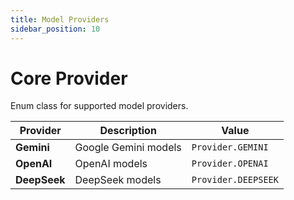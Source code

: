 ```yaml
---
title: Model Providers
sidebar_position: 10
---
```


# Core Provider

Enum class for supported model providers.

| Provider     | Description          | Value               |
| ------------ | -------------------- | ------------------- |
| **Gemini**   | Google Gemini models | `Provider.GEMINI`   |
| **OpenAI**   | OpenAI models        | `Provider.OPENAI`   |
| **DeepSeek** | DeepSeek models      | `Provider.DEEPSEEK` |
